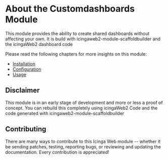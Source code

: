 # About the Customdashboards Module <a id="customdashboards-module-about"></a>

This module provides the ability to create shared dashboards without affecting your own.
It is build with icingaweb2-module-scaffoldbuilder and the icingaWeb2 dashboard code

Please read the following chapters for more insights on this module:

* [Installation](02-Installation.md#module-customdashboards-installation)
* [Configuration](03-Configuration.md#module-customdashboards-configuration)
* [Usage](04-Usage.md#module-customdashboards-usage)

## Disclaimer

This module is in an early stage of development and more or less a proof of concept.
You can rebuild this completely using icingaWeb2 Code and the code generated with icingaweb2-module-scaffoldbuilder

## Contributing

There are many ways to contribute to this Icinga Web module --
whether it be sending patches, testing, reporting bugs, or reviewing and
updating the documentation. Every contribution is appreciated!
